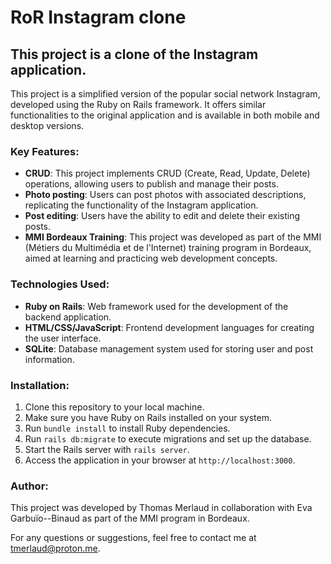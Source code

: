 # RoR Instagram clone

## This project is a clone of the Instagram application.

This project is a simplified version of the popular social network Instagram, developed using the Ruby on Rails framework. It offers similar functionalities to the original application and is available in both mobile and desktop versions.

### Key Features:

- **CRUD**: This project implements CRUD (Create, Read, Update, Delete) operations, allowing users to publish and manage their posts.
- **Photo posting**: Users can post photos with associated descriptions, replicating the functionality of the Instagram application.
- **Post editing**: Users have the ability to edit and delete their existing posts.
- **MMI Bordeaux Training**: This project was developed as part of the MMI (Métiers du Multimédia et de l'Internet) training program in Bordeaux, aimed at learning and practicing web development concepts.

### Technologies Used:

- **Ruby on Rails**: Web framework used for the development of the backend application.
- **HTML/CSS/JavaScript**: Frontend development languages for creating the user interface.
- **SQLite**: Database management system used for storing user and post information.

### Installation:

1. Clone this repository to your local machine.
2. Make sure you have Ruby on Rails installed on your system.
3. Run `bundle install` to install Ruby dependencies.
4. Run `rails db:migrate` to execute migrations and set up the database.
5. Start the Rails server with `rails server`.
6. Access the application in your browser at `http://localhost:3000`.

### Author:

This project was developed by Thomas Merlaud in collaboration with Eva Garbuïo--Binaud as part of the MMI program in Bordeaux.

For any questions or suggestions, feel free to contact me at tmerlaud@proton.me.
